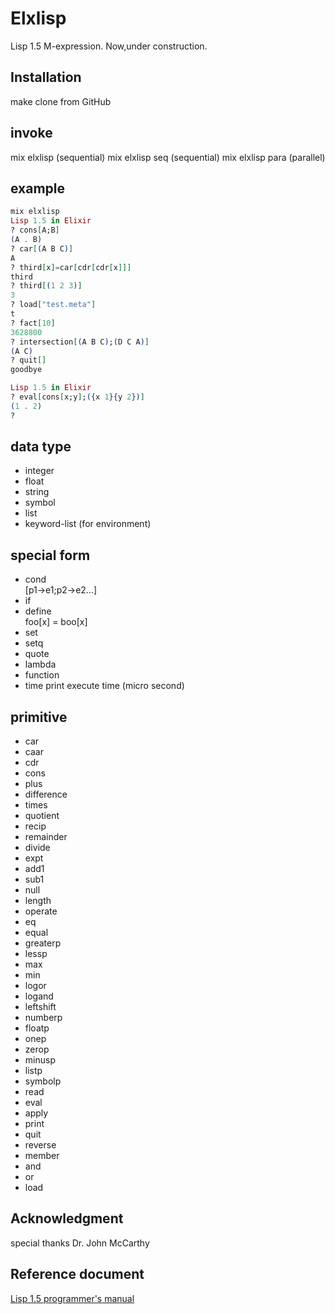 # Elxlisp
Lisp 1.5 M-expression. Now,under construction.

## Installation
make clone from GitHub

## invoke
mix elxlisp  (sequential)
mix elxlisp seq (sequential)
mix elxlisp para (parallel)

## example
```elixir
mix elxlisp
Lisp 1.5 in Elixir
? cons[A;B]
(A . B)
? car[(A B C)]
A
? third[x]=car[cdr[cdr[x]]]
third
? third[(1 2 3)]
3
? load["test.meta"]
t
? fact[10]
3628800
? intersection[(A B C);(D C A)]
(A C)
? quit[]
goodbye
```

```elixir
Lisp 1.5 in Elixir
? eval[cons[x;y];({x 1}{y 2})]
(1 . 2)
?
```

## data type
- integer
- float
- string
- symbol
- list
- keyword-list (for environment)


## special form
- cond      
[p1->e1;p2->e2...]
- if
- define    
foo[x] = boo[x]
- set       
- setq
- quote
- lambda
- function
- time  print execute time (micro second)

## primitive
- car
- caar
- cdr
- cons
- plus
- difference
- times
- quotient
- recip
- remainder
- divide
- expt
- add1
- sub1
- null
- length
- operate
- eq
- equal
- greaterp
- lessp
- max
- min
- logor
- logand
- leftshift
- numberp
- floatp
- onep
- zerop
- minusp
- listp
- symbolp
- read
- eval
- apply
- print
- quit
- reverse
- member
- and
- or
- load

## Acknowledgment

special thanks Dr. John McCarthy

## Reference document
[Lisp 1.5 programmer's manual](http://www.softwarepreservation.org/projects/LISP/book/LISP%201.5%20Programmers%20Manual.pdf)
